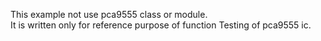 This example not use pca9555 class or module.<br>
It is written only for reference purpose of function Testing of pca9555 ic.
